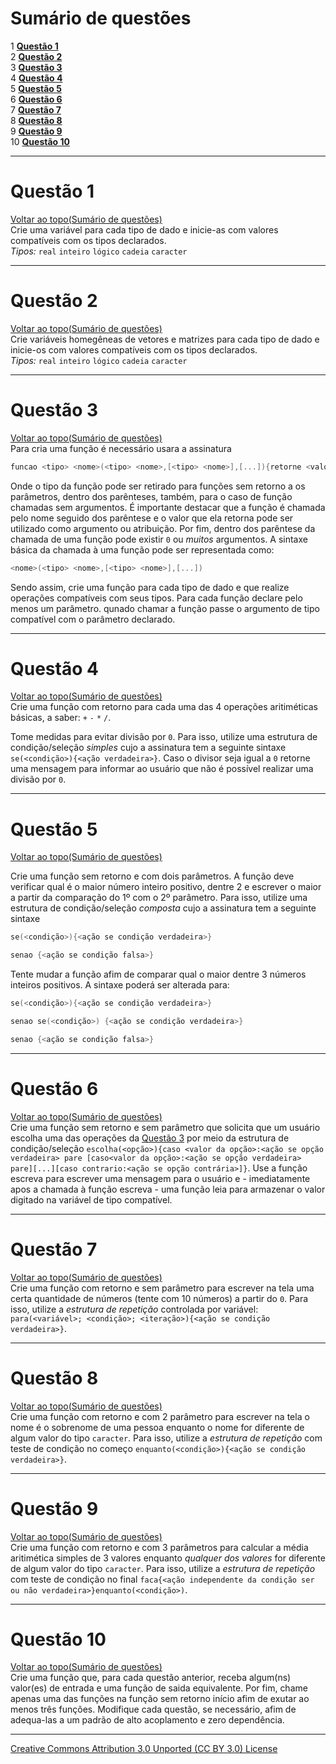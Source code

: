 # Sumário de questões

1 **[Questão 1](#questão-1)**  
2 **[Questão 2](#questão-2)**  
3 **[Questão 3](#questão-3)**  
4 **[Questão 4](#questão-4)**  
5 **[Questão 5](#questão-5)**  
6 **[Questão 6](#questão-6)**  
7 **[Questão 7](#questão-7)**  
8 **[Questão 8](#questão-8)**  
9 **[Questão 9](#questão-9)**  
10 **[Questão 10](#questão-10)**  

---

# Questão 1
[Voltar ao topo(Sumário de questões)](#sumário-de-questões)  
Crie uma variável para cada tipo de dado e inicie-as com valores compatíveis com os tipos declarados.  
_Tipos:_
 ```real``` ```inteiro``` ```lógico``` ```cadeia``` ```caracter```

---

# Questão 2
[Voltar ao topo(Sumário de questões)](#sumário-de-questões)  
Crie variáveis homegêneas de vetores e matrizes para cada tipo de dado e inicie-os com valores compatíveis com os tipos declarados.  
_Tipos:_
```real``` ```inteiro``` ```lógico``` ```cadeia``` ```caracter```

---

# Questão 3
[Voltar ao topo(Sumário de questões)](#sumário-de-questões)  
Para  cria uma função é necessário usara a assinatura
```c
funcao <tipo> <nome>(<tipo> <nome>,[<tipo> <nome>],[...]){retorne <valor compatível com tipo da função>}
```
Onde o tipo da função pode ser retirado para funções sem retorno a os parâmetros, dentro dos parênteses, também, para o caso de função chamadas sem argumentos. É importante destacar que a função é chamada pelo nome seguido dos parêntese e o valor que ela retorna pode ser utilizado como argumento ou atribuição. Por fim, dentro dos parêntese da chamada de uma função pode existir ```0``` ou _muitos_ argumentos. A sintaxe básica da chamada à uma função pode ser representada como:
```c
<nome>(<tipo> <nome>,[<tipo> <nome>],[...])
```

Sendo assim, crie uma função para cada tipo de dado e que realize operações compatíveis com seus tipos. Para cada função declare pelo menos um parâmetro. qunado chamar a função passe o argumento de tipo compatível com o parâmetro declarado.

---

# Questão 4
[Voltar ao topo(Sumário de questões)](#sumário-de-questões)  
Crie uma função com retorno para cada uma das 4 operações aritiméticas básicas, a saber: ```+``` ```-``` ```*``` ```/```.

Tome medidas para evitar divisão por ```0```. Para isso, utilize uma estrutura de condição/seleção _simples_ cujo a assinatura tem a seguinte sintaxe ```se(<condição>){<ação verdadeira>}```. Caso o divisor seja igual a ```0``` retorne uma mensagem para informar ao usuário que não é possível realizar uma divisão por ```0```.     

---

# Questão 5
[Voltar ao topo(Sumário de questões)](#sumário-de-questões)  

Crie uma função sem retorno e com dois parâmetros. A função deve verificar qual é o maior número inteiro positivo, dentre 2 e escrever o maior a partir da comparação do 1º com o 2º parâmetro. Para isso, utilize uma estrutura de condição/seleção _composta_ cujo a assinatura tem a seguinte sintaxe

```c
se(<condição>){<ação se condição verdadeira>}
```
```c
senao {<ação se condição falsa>}
```

Tente mudar a função afim de comparar qual o maior dentre 3 números inteiros positivos. A sintaxe poderá ser alterada para:

```c
se(<condição>){<ação se condição verdadeira>}
```
```c
senao se(<condição>) {<ação se condição verdadeira>}
```
```c
senao {<ação se condição falsa>}
```

---

# Questão 6
[Voltar ao topo(Sumário de questões)](#sumário-de-questões)  
Crie uma função sem retorno e sem parâmetro que solicita que um usuário escolha uma das operações da [Questão 3](#questão-3) por meio da estrutura de condição/seleção ```escolha(<opção>){caso <valor da opção>:<ação se opção verdadeira> pare [caso<valor da opção>:<ação se opção verdadeira> pare][...][caso contrario:<ação se opção contrária>]}```. Use a função escreva para escrever uma mensagem para o usuário e - imediatamente apos a chamada à função escreva - uma função leia para armazenar o valor digitado na variável de tipo compatível.

---

# Questão 7
[Voltar ao topo(Sumário de questões)](#sumário-de-questões)  
Crie uma função com retorno e sem parâmetro para escrever na tela uma certa quantidade de números (tente com 10 números) a partir do ```0```. Para isso, utilize a _estrutura de repetição_ controlada por variável: ```para(<variável>; <condição>; <iteração>){<ação se condição verdadeira>}```.

---

# Questão 8
[Voltar ao topo(Sumário de questões)](#sumário-de-questões)  
Crie uma função com retorno e com 2 parâmetro para escrever na tela o nome é o sobrenome de uma pessoa enquanto o nome for diferente de algum valor do tipo ```caracter```. Para isso, utilize a _estrutura de repetição_ com teste de condição no começo ```enquanto(<condição>){<ação se condição verdadeira>}```.

---

# Questão 9
[Voltar ao topo(Sumário de questões)](#sumário-de-questões)  
Crie uma função com retorno e com 3 parâmetros para calcular a média aritimética simples de 3 valores enquanto _qualquer dos valores_ for diferente de algum valor do tipo ```caracter```. Para isso, utilize a _estrutura de repetição_ com teste de condição no final ```faca{<ação independente da condição ser ou não verdadeira>}enquanto(<condição>)```.

---

# Questão 10
[Voltar ao topo(Sumário de questões)](#sumário-de-questões)  
Crie uma função que, para cada questão anterior, receba algum(ns) valor(es) de entrada e uma função de saida equivalente. Por fim, chame apenas uma das funções na função sem retorno início afim de exutar ao menos três funções. Modifique cada questão, se necessário, afim de adequa-las a um padrão de alto acoplamento e zero dependência.

---

[Creative Commons Attribution 3.0 Unported (CC BY 3.0) License](http://creativecommons.org/licenses/by/3.0/)

